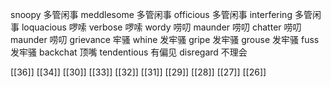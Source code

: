 




snoopy 多管闲事
meddlesome 多管闲事
officious 多管闲事
interfering 多管闲事
loquacious 啰嗦
verbose 啰嗦
wordy 唠叨
maunder 唠叨
chatter 唠叨
maunder 唠叨
grievance 牢骚
whine 发牢骚
gripe 发牢骚
grouse 发牢骚
fuss 发牢骚
backchat 顶嘴
tendentious 有偏见
disregard 不理会

[[36]]
[[34]]
[[30]]
[[33]]
[[32]]
[[31]]
[[29]]
[[28]]
[[27]]
[[26]]